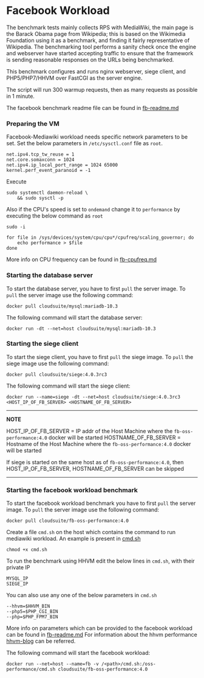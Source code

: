 # Facebook Workload

The benchmark tests mainly collects RPS with MediaWiki, the main page is the Barack Obama page from Wikipedia; this is based on the Wikimedia Foundation using it as a benchmark, and finding it fairly representative of Wikipedia. The benchmarking tool performs a sanity check once the engine and webserver have started accepting traffic to ensure that the framework is sending reasonable responses on the URLs being benchmarked.

This benchmark configures and runs nginx webserver, siege client, and PHP5/PHP7/HHVM over FastCGI as the server engine.

The script will run 300 warmup requests, then as many requests as possible in 1 minute.

The facebook benchmark readme file can be found in [fb-readme.md](https://github.com/facebookarchive/oss-performance/blob/v2019.02.13.00/README.md)

### Preparing the VM
Facebook-Mediawiki workload needs specific network parameters to be set. Set the below parameters in `/etc/sysctl.conf` file as `root`.
```
net.ipv4.tcp_tw_reuse = 1
net.core.somaxconn = 1024
net.ipv4.ip_local_port_range = 1024 65000
kernel.perf_event_paranoid = -1
```

Execute
```
sudo systemctl daemon-reload \
	&& sudo sysctl -p
```

Also if the CPU's speed is set to `ondemand` change it to `performance` by executing the below command as `root`
```
sudo -i

for file in /sys/devices/system/cpu/cpu*/cpufreq/scaling_governor; do
	echo performance > $file
done
```

More info on CPU frequency can be found in [fb-cpufreq.md](https://github.com/facebookarchive/oss-performance/blob/v2019.02.13.00/cpufreq.md)

### Starting the database server ####
To start the database server, you have to first `pull` the server image. To `pull` the server image use the following command:
```
docker pull cloudsuite/mysql:mariadb-10.3
```
The following command will start the database server:
```
docker run -dt --net=host cloudsuite/mysql:mariadb-10.3
```

### Starting the siege client ####
To start the siege client, you have to first `pull` the siege image. To `pull` the siege image use the following command:
```
docker pull cloudsuite/siege:4.0.3rc3
```
The following command will start the siege client:
```
docker run --name=siege -dt --net=host cloudsuite/siege:4.0.3rc3 <HOST_IP_OF_FB_SERVER> <HOSTNAME_OF_FB_SERVER>
```
---
**NOTE**

HOST_IP_OF_FB_SERVER = IP addr of the Host Machine where the `fb-oss-performance:4.0` docker will be started
HOSTNAME_OF_FB_SERVER = Hostname of the Host Machine where the `fb-oss-performance:4.0` docker will be started

If siege is started on the same host as of `fb-oss-performance:4.0`, then HOST_IP_OF_FB_SERVER, HOSTNAME_OF_FB_SERVER can be skipped

---

### Starting the facebook workload benchmark ####
To start the facebook workload benchmark you have to first `pull` the server image. To `pull` the server image use the following command:
```
docker pull cloudsuite/fb-oss-performance:4.0
``` 
Create a file `cmd.sh` on the host which contains the command to run mediawiki workload. An example is present in [cmd.sh](../../benchmarks/fb-oss-performance/files/cmd.sh)
```
chmod +x cmd.sh
```

To run the benchmark using HHVM edit the below lines in `cmd.sh`, with their private IP
```
MYSQL_IP
SIEGE_IP
```

You can also use any one of the below parameters in `cmd.sh`
```
--hhvm=$HHVM_BIN
--php5=$PHP_CGI_BIN
--php=$PHP_FPM7_BIN
```

More info on parameters which can be provided to the facebook workload can be found in [fb-readme.md](https://github.com/facebookarchive/oss-performance/blob/v2019.02.13.00/README.md)
For information about the hhvm performance [hhvm-blog](https://hhvm.com/blog/9293/lockdown-results-and-hhvm-performance) can be referred.

The following command will start the facebook workload:

```
docker run --net=host --name=fb -v /<path>/cmd.sh:/oss-performance/cmd.sh cloudsuite/fb-oss-performance:4.0
```
